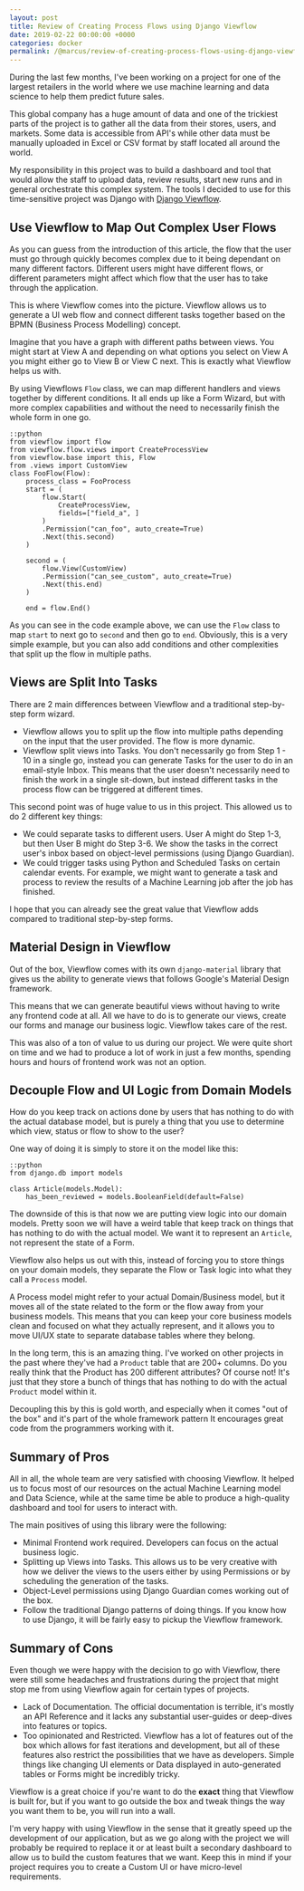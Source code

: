 ```yaml
---
layout: post
title: Review of Creating Process Flows using Django Viewflow
date: 2019-02-22 00:00:00 +0000
categories: docker
permalink: /@marcus/review-of-creating-process-flows-using-django-viewflow
---
```


During the last few months, I've been working on a project for one of the largest retailers in the world where we use machine learning and data science to help them predict future sales.

This global company has a huge amount of data and one of the trickiest parts of the project is to gather all the data from their stores, users, and markets. Some data is accessible from API's while other data must be manually uploaded in Excel or CSV format by staff located all around the world.

My responsibility in this project was to build a dashboard and tool that would allow the staff to upload data, review results, start new runs and in general orchestrate this complex system. The tools I decided to use for this time-sensitive project was Django with [Django Viewflow](http://viewflow.io/).

## Use Viewflow to Map Out Complex User Flows
As you can guess from the introduction of this article, the flow that the user must go through quickly becomes complex due to it being dependant on many different factors. Different users might have different flows, or different parameters might affect which flow that the user has to take through the application.

This is where Viewflow comes into the picture. Viewflow allows us to generate a UI web flow and connect different tasks together based on the BPMN (Business Process Modelling) concept.

Imagine that you have a graph with different paths between views. You might start at View A and depending on what options you select on View A you might either go to View B or View C next. This is exactly what Viewflow helps us with.

By using Viewflows `Flow` class, we can map different handlers and views together by different conditions. It all ends up like a Form Wizard, but with more complex capabilities and without the need to necessarily finish the whole form in one go.

	::python
	from viewflow import flow
	from viewflow.flow.views import CreateProcessView
	from viewflow.base import this, Flow
	from .views import CustomView
	class FooFlow(Flow):
		process_class = FooProcess
		start = (
			flow.Start(
				CreateProcessView,
				fields=["field_a", ]
			)
			.Permission("can_foo", auto_create=True)
			.Next(this.second)
		)

		second = (
			flow.View(CustomView)
			.Permission("can_see_custom", auto_create=True)
			.Next(this.end)
		)

		end = flow.End()

As you can see in the code example above, we can use the `Flow` class to map `start` to next go to `second` and then go to `end`. Obviously, this is a very simple example, but you can also add conditions and other complexities that split up the flow in multiple paths.

## Views are Split Into Tasks
There are 2 main differences between Viewflow and a traditional step-by-step form wizard.

- Viewflow allows you to split up the flow into multiple paths depending on the input that the user provided. The flow is more dynamic.
- Viewflow split views into Tasks. You don't necessarily go from Step 1 - 10 in a single go, instead you can generate Tasks for the user to do in an email-style Inbox. This means that the user doesn't necessarily need to finish the work in a single sit-down, but instead different tasks in the process flow can be triggered at different times.

This second point was of huge value to us in this project. This allowed us to do 2 different key things:

- We could separate tasks to different users. User A might do Step 1-3, but then User B might do Step 3-6. We show the tasks in the correct user's inbox based on object-level permissions (using Django Guardian).
- We could trigger tasks using Python and Scheduled Tasks on certain calendar events. For example, we might want to generate a task and process to review the results of a Machine Learning job after the job has finished. 

I hope that you can already see the great value that Viewflow adds compared to traditional step-by-step forms. 

## Material Design in Viewflow
Out of the box, Viewflow comes with its own `django-material` library that gives us the ability to generate views that follows Google's Material Design framework.

This means that we can generate beautiful views without having to write any frontend code at all. All we have to do is to generate our views, create our forms and manage our business logic. Viewflow takes care of the rest.

This was also of a ton of value to us during our project. We were quite short on time and we had to produce a lot of work in just a few months, spending hours and hours of frontend work was not an option.

## Decouple Flow and UI Logic from Domain Models
How do you keep track on actions done by users that has nothing to do with the actual database model, but is purely a thing that you use to determine which view, status or flow to show to the user?

One way of doing it is simply to store it on the model like this:

	::python
	from django.db import models
	
	class Article(models.Model):
		has_been_reviewed = models.BooleanField(default=False)

The downside of this is that now we are putting view logic into our domain models. Pretty soon we will have a weird table that keep track on things that has nothing to do with the actual model. We want it to represent an `Article`, not represent the state of a Form.

Viewflow also helps us out with this, instead of forcing you to store things on your domain models, they separate the Flow or Task logic into what they call a `Process` model. 

A Process model might refer to your actual Domain/Business model, but it moves all of the state related to the form or the flow away from your business models. This means that you can keep your core business models clean and focused on what they actually represent, and it allows you to move UI/UX state to separate database tables where they belong. 

In the long term, this is an amazing thing. I've worked on other projects in the past where they've had a `Product` table that are 200+ columns. Do you really think that the Product has 200 different attributes? Of course not! It's just that they store a bunch of things that has nothing to do with the actual `Product` model within it. 

Decoupling this by this is gold worth, and especially when it comes "out of the box" and it's part of the whole framework pattern It encourages great code from the programmers working with it.
## Summary of Pros

All in all, the whole team are very satisfied with choosing Viewflow. It helped us to focus most of our resources on the actual Machine Learning model and Data Science, while at the same time be able to produce a high-quality dashboard and tool for users to interact with.

The main positives of using this library were the following:

- Minimal Frontend work required. Developers can focus on the actual business logic.
- Splitting up Views into Tasks. This allows us to be very creative with how we deliver the views to the users either by using Permissions or by scheduling the generation of the tasks.
- Object-Level permissions using Django Guardian comes working out of the box.
- Follow the traditional Django patterns of doing things. If you know how to use Django, it will be fairly easy to pickup the Viewflow framework.

## Summary of Cons

Even though we were happy with the decision to go with Viewflow, there were still some headaches and frustrations during the project that might stop me from using Viewflow again for certain types of projects.

- Lack of Documentation. The official documentation is terrible, it's mostly an API Reference and it lacks any substantial user-guides or deep-dives into features or topics.
- Too opinionated and Restricted. Viewflow has a lot of features out of the box which allows for fast iterations and development, but all of these features also restrict the possibilities that we have as developers. Simple things like changing UI elements or Data displayed in auto-generated tables or Forms might be incredibly tricky. 

Viewflow is a great choice if you're want to do the **exact** thing that Viewflow is built for, but if you want to go outside the box and tweak things the way you want them to be, you will run into a wall. 

I'm very happy with using Viewflow in the sense that it greatly speed up the development of our application, but as we go along with the project we will probably be required to replace it or at least built a secondary dashboard to allow us to build the custom features that we want. Keep this in mind if your project requires you to create a Custom UI or have micro-level requirements.
